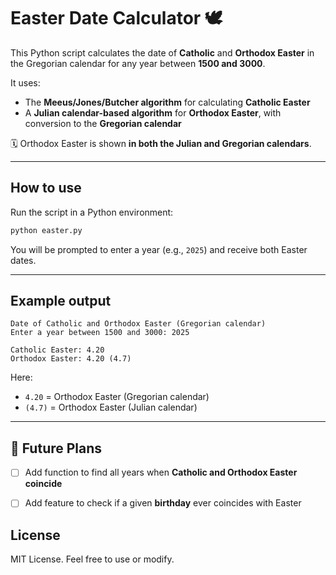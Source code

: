 # Easter Date Calculator 🕊

This Python script calculates the date of **Catholic** and **Orthodox Easter** in the Gregorian calendar for any year between **1500 and 3000**.

It uses:
- The **Meeus/Jones/Butcher algorithm** for calculating **Catholic Easter**
- A **Julian calendar-based algorithm** for **Orthodox Easter**, with conversion to the **Gregorian calendar**

🗓 Orthodox Easter is shown **in both the Julian and Gregorian calendars**.

---

## How to use

Run the script in a Python environment:

```bash
python easter.py
```

You will be prompted to enter a year (e.g., `2025`) and receive both Easter dates.

---

## Example output

```
Date of Catholic and Orthodox Easter (Gregorian calendar)
Enter a year between 1500 and 3000: 2025

Catholic Easter: 4.20
Orthodox Easter: 4.20 (4.7)
```

Here:
- `4.20` = Orthodox Easter (Gregorian calendar)
- `(4.7)` = Orthodox Easter (Julian calendar)

---

## 🚀 Future Plans

- [ ] Add function to find all years when **Catholic and Orthodox Easter coincide**
- [ ] Add feature to check if a given **birthday** ever coincides with Easter


## License

MIT License. Feel free to use or modify.
